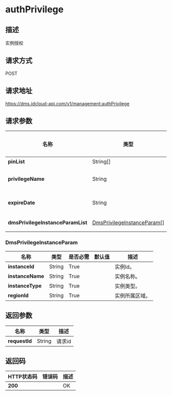 # authPrivilege


## 描述
实例授权

## 请求方式
POST

## 请求地址
https://dms.jdcloud-api.com/v1/management:authPrivilege


## 请求参数
|名称|类型|是否必需|默认值|描述|
|---|---|---|---|---|
|**pinList**|String[]|True| |用户pin列表信息|
|**privilegeName**|String|True| |权限名称,枚举值：PrivilegeLogin(实例登录权限)|
|**expireDate**|String|True| |授权过期时间(yyyy-MM-dd'T'HH:mm:ss.SSS'Z')|
|**dmsPrivilegeInstanceParamList**|[DmsPrivilegeInstanceParam[]](#DmsPrivilegeInstanceParam)|True| |授权实例的信息，主要包括用户实例ID和实例名称|

### <div id="DmsPrivilegeInstanceParam">DmsPrivilegeInstanceParam</div>
|名称|类型|是否必需|默认值|描述|
|---|---|---|---|---|
|**instanceId**|String|True| |实例Id。|
|**instanceName**|String|True| |实例名称。|
|**instanceType**|String|True| |实例类型。|
|**regionId**|String|True| |实例所属区域。|

## 返回参数
|名称|类型|描述|
|---|---|---|
|**requestId**|String|请求id|


## 返回码
|HTTP状态码|错误码|描述|
|---|---|---|
|**200**||OK|
